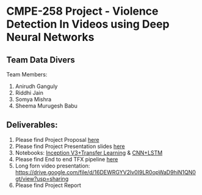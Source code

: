 # CMPE-258 Project - Violence Detection In Videos using Deep Neural Networks

## Team Data Divers
Team Members:
1. Anirudh Ganguly
2. Riddhi Jain
3. Somya Mishra
4. Sheema Murugesh Babu

## Deliverables:
1. Please find Project Proposal [here](https://github.com/rridhi-jain/voilence-detection/blob/main/Documentation/CMPE-258%20Project%20Proposal_DataDivers.docx)
2. Please find Project Presentation slides [here](https://github.com/rridhi-jain/voilence-detection/blob/main/Documentation/CMPE%20258_Project%20Presentation_DataDivers.pptx)
3. Notebooks: [Inception V3+Transfer Learning](https://github.com/rridhi-jain/voilence-detection/blob/main/Notebooks/InceptionV3_Violence_Detection.ipynb) & [CNN+LSTM](https://github.com/rridhi-jain/voilence-detection/blob/main/Notebooks/CNN%2BLSTM_Violence_Detection.ipynb)
4. Please find End to end TFX pipeline [here](https://github.com/rridhi-jain/voilence-detection/blob/main/Notebooks/TFXPipeline.ipynb)
5. Long forn video presentation: https://drive.google.com/file/d/16DEWRGYV2lv0I9LR0opWaD9hiN1QN0gt/view?usp=sharing
6. Please find Project Report 
